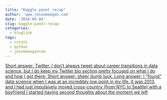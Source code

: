 ```yaml
---
title: "Kaggle panel recap"
author: 'www.jessemaegan.com'
date: '2018-04-04'
slug: kaggle-panel-recap
categories:
  - bloglink
tags:
  - rstats
  - python
  - jessemaegancom
---
```


[Short answer: Twitter. I don’t always tweet about career transitions in data science, but I do keep my Twitter bio section pretty focused on what I do and how I got there: Short answer: sheer dumb luck. Long answer: I “found” data science when I was at an incredibly low point in my life. It was 2013, and I had just impulsively moved cross-country (from NYC to Seattle) with a boyfriend I started having second thoughts about the moment we left<i class="fas fa-external-link-alt"></i>](https://www.jessemaegan.com/post/kaggle-panel-recap-my-data-science-journey/)

